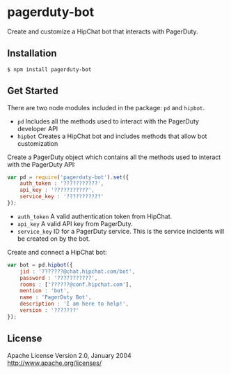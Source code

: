 # pagerduty-bot

Create and customize a HipChat bot that interacts with PagerDuty.

## Installation

    $ npm install pagerduty-bot

## Get Started

There are two node modules included in the package: `pd` and `hipbot`.

* `pd` Includes all the methods used to interact with the PagerDuty developer API
* `hipbot` Creates a HipChat bot and includes methods that allow bot customization

Create a PagerDuty object which contains all the methods used to interact with the PagerDuty API:
```js
var pd = require('pagerduty-bot').set({
	auth_token : '???????????',
	api_key : '???????????',
	service_key : '???????????'
});
```

 - `auth_token` A valid authentication token from HipChat.
 - `api_key` A valid API key from PagerDuty.
 - `service_key` ID for a PagerDuty service. This is the service incidents will be created on by the bot.

Create and connect a HipChat bot:
```js
var bot = pd.hipbot({
	jid : '???????@chat.hipchat.com/bot',
	password : '???????????',
	rooms : ['??????@conf.hipchat.com'],
	mention : 'bot',
	name : 'PagerDuty Bot',
	description : 'I am here to help!',
	version : '???????'
});
```

## License

Apache License
Version 2.0, January 2004
http://www.apache.org/licenses/